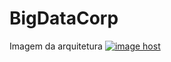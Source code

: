 # BigDataCorp
Imagem da arquitetura
<a href="https://imgbox.com/fEqXQbZL" target="_blank"><img src="https://thumbs2.imgbox.com/e8/af/fEqXQbZL_t.png" alt="image host"/></a>
